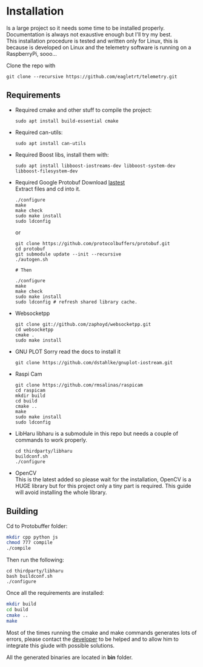 # Installation

Is a large project so it needs some time to be installed properly.  
Documentation is always not exaustive enough but I'll try my best.  
This installation procedure is tested and written only for Linux, this is because is developed on Linux and the telemetry software is running on a RaspberryPi, sooo...

Clone the repo with
~~~
git clone --recursive https://github.com/eagletrt/telemetry.git
~~~

## Requirements
- Required cmake and other stuff to compile the project:  
  ~~~
  sudo apt install build-essential cmake
  ~~~
- Required can-utils:  
  ~~~
  sudo apt install can-utils
  ~~~
- Required Boost libs, install them with:  
  ~~~
  sudo apt install libboost-iostreams-dev libboost-system-dev libboost-filesystem-dev
  ~~~

- Required Google Protobuf
  Download [lastest](https://github.com/protocolbuffers/protobuf/releases)  
  Extract files and cd into it.  
  ~~~
  ./configure
  make
  make check
  sudo make install
  sudo ldconfig
  ~~~
  or
  ~~~
  git clone https://github.com/protocolbuffers/protobuf.git
  cd protobuf
  git submodule update --init --recursive
  ./autogen.sh

  # Then

  ./configure
  make
  make check
  sudo make install
  sudo ldconfig # refresh shared library cache.
  ~~~

- Websocketpp  
  ~~~
  git clone git://github.com/zaphoyd/websocketpp.git  
  cd websocketpp  
  cmake .  
  sudo make install  
  ~~~

- GNU PLOT
  Sorry read the docs to install it
  ~~~
  git clone https://github.com/dstahlke/gnuplot-iostream.git
  ~~~

- Raspi Cam
  ~~~
  git clone https://github.com/rmsalinas/raspicam
  cd raspicam
  mkdir build
  cd build
  cmake ..
  make
  sudo make install
  sudo ldconfig
  ~~~

- LibHaru
  libharu is a submodule in this repo but needs a couple of commands to work properly.  
  ~~~
  cd thirdparty/libharu
  buildconf.sh
  ./configure
  ~~~

- OpenCV  
  This is the latest added so please wait for the installation, OpenCV is a HUGE library but for this project only a tiny part is required. This guide will avoid installing the whole library.

## Building

Cd to Protobuffer folder:
~~~bash
mkdir cpp python js
chmod 777 compile
./compile
~~~

Then run the following:
~~~
cd thirdparty/libharu
bash buildconf.sh
./configure
~~~

Once all the requirements are installed:
~~~bash
mkdir build
cd build
cmake ..
make
~~~
Most of the times running the cmake and make commands generates lots of errors, please contact the [developer](https://github.com/Pippo98) to be helped and to allow him to integrate this giude with possible solutions.

All the generated binaries are located in **bin** folder.